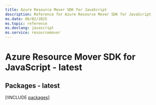 ```yaml
---
title: Azure Resource Mover SDK for JavaScript
description: Reference for Azure Resource Mover SDK for JavaScript
ms.date: 06/02/2025
ms.topic: reference
ms.devlang: javascript
ms.service: resourcemover
---
```

# Azure Resource Mover SDK for JavaScript - latest
## Packages - latest
[!INCLUDE [packages](resource-mover-index.md)]